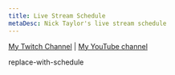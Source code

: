 ```yaml
---
title: Live Stream Schedule
metaDesc: Nick Taylor's live stream schedule
---
```


<nav aria-label="My channels for streaming">
  <a href="https://twitch.tv/nickytonline">My Twitch Channel</a> | <a href="https://iamdeveloper.live">My YouTube channel</a>
</nav>

replace-with-schedule
